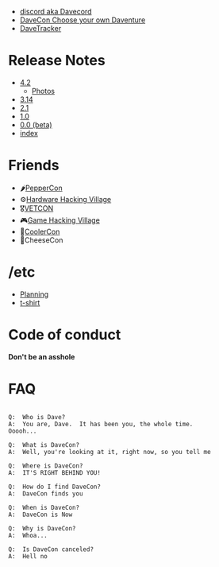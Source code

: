 - [discord aka Davecord](https://discord.gg/BdCQY2533X)
- [DaveCon Choose your own Daventure](https://iamdavecon.github.io/IamDaveCon.html)
- [DaveTracker](https://dave-tracker.onrender.com/)

# Release Notes

- [4.2](https://docs.google.com/document/d/1AzK0nzqCdaiZECCq4kKoY3V3NjuLak1vkBxOy_BbJ88)
    - [Photos](https://photos.google.com/album/AF1QipNXF4XlMEriFp8JZjoelrdq0BK1FxjSZw8ws9ZB)
- [3.14](https://docs.google.com/document/d/1oaGeMpaKX69vDvRT8u-n9noyw66Tj9VWQcM_10Sb85A)
- [2.1](https://docs.google.com/document/d/19L7Xp_Kvz2vSCQtCk9RlQ3hHlzpowm8FXnbNuoqx-NI)
- [1.0](https://docs.google.com/document/d/10pknMyp7eMQa5K1S5WkilPujUupOhHGwtNkq9URTMqg)
- [0.0 (beta)](https://docs.google.com/document/d/1GsItmplrJTlb02CClvNM4Jv8sW6bOXMFimozth7cOLA/edit#bookmark=id.o19r0bhabfy6)
- [index](https://docs.google.com/spreadsheets/d/15o3z7wlktAaBD_ks78MG4lJwL-hXyvGHKvHQhCpbPlI)


# Friends

- 🌶️[PepperCon](http://discord.gg/URRBHAH)
- ⚙️[Hardware Hacking Village](https://dchhv.org/)
- 🎖️[VETCON](https://vetconactual.com/)
- 🎮[Game Hacking Village](http://gamehacking.gg/)
- 🍻[CoolerCon](https://defcon.social/@DCCoolerCon)
- 🧀CheeseCon


# /etc

- [Planning](https://docs.google.com/document/d/1xD2UYkxgxq0pVlsspBh7p6MTt-f27si2HRmzDTAMbco)
- [t-shirt](https://www.customink.com/designs/davecon/apd0-00cw-dw0j/hotlink?pc=HL-191722&utm_content=viewbutton&oe=48254601-b5400&utm_source=Hotlink&utm_medium=email&utm_campaign=Hotlink%202%20Variation%20C%20%28XRBaF3%29&_kx=1wBxeqnCqXpNGinsWlnoIdyXBbABsIecjvSD8uSQAhg.SKGNUp)


# Code of conduct

**Don't be an asshole**

# FAQ
```

Q:  Who is Dave?
A:  You are, Dave.  It has been you, the whole time.
Ooooh...

Q:  What is DaveCon?
A:  Well, you're looking at it, right now, so you tell me

Q:  Where is DaveCon?
A:  IT'S RIGHT BEHIND YOU!

Q:  How do I find DaveCon?
A:  DaveCon finds you

Q:  When is DaveCon?
A:  DaveCon is Now

Q:  Why is DaveCon?
A:  Whoa...

Q:  Is DaveCon canceled?
A:  Hell no
```

